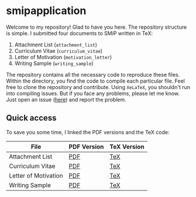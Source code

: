 # smipapplication

Welcome to my repository! Glad to have you here. The repository structure is
simple. I submitted four documents to SMiP written in TeX: 

1. Attachment List (`attachment_list`)
2. Curriculum Vitae (`curriculum_vitae`)
3. Letter of Motivation (`motivation_letter`)
4. Writing Sample (`writing_sample`)

The repository contains all the necessary code to reproduce these files. Within
the directory, you find the code to compile each particular file. Feel free
to clone the repository and contribute. Using `XeLaTeX`, you shouldn't run into
compiling issues. But if you face any problems, please let me know. Just open
an issue ([here](https://github.com/issues)) and report the problem. 

## Quick access

To save you some time, I linked the PDF versions and the TeX code:

| File | PDF Version | TeX Version
| ------ | ----------- | ----------- |
| Attachment List | [PDF](https://raw.githubusercontent.com/sbissantz/smip_application/master/attachment_list/attachment_list.pdf) | [TeX](https://raw.githubusercontent.com/sbissantz/smip_application/master/attachment_list/attachment_list.tex) |
| Curriculum Vitae | [PDF](https://raw.githubusercontent.com/sbissantz/smip_application/master/curriculum_vitae/curriculum_vitae.pdf) | [TeX](https://raw.githubusercontent.com/sbissantz/smip_application/master/curriculum_vitae/curriculum_vitae.tex) |
| Letter of Motivation | [PDF](https://raw.githubusercontent.com/sbissantz/smip_application/master/motivation_letter/motivation_letter.pdf) | [TeX](https://raw.githubusercontent.com/sbissantz/smip_application/master/motivation_letter/motivation_letter.tex)|
Writing Sample | [PDF](https://raw.githubusercontent.com/sbissantz/smip_application/master/writing_sample/writing_sample.pdf) | [TeX](https://raw.githubusercontent.com/sbissantz/smip_application/master/writing_sample/writing_sample.tex) |

